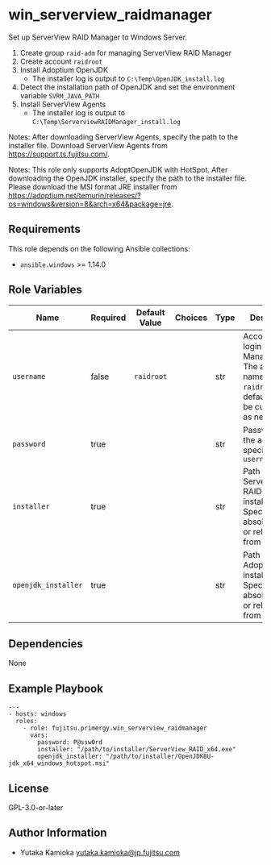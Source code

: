win_serverview_raidmanager
==========================

Set up ServerView RAID Manager to Windows Server.

1. Create group `raid-adm` for managing ServerView RAID Manager
2. Create account `raidroot`
3. Install Adoptium OpenJDK
   - The installer log is output to `C:\Temp\OpenJDK_install.log`
4. Detect the installation path of OpenJDK and set the environment variable `SVRM_JAVA_PATH`
5. Install ServerView Agents
   - The installer log is output to `C:\Temp\ServerviewRAIDManager_install.log`

Notes:
After downloading ServerView Agents, specify the path to the installer file.
Download ServerView Agents from <https://support.ts.fujitsu.com/>.

Notes:
This role only supports AdoptOpenJDK with HotSpot.
After downloading the OpenJDK installer, specify the path to the installer file.
Please download the MSI format JRE installer from <https://adoptium.net/temurin/releases/?os=windows&version=8&arch=x64&package=jre>.

Requirements
------------

This role depends on the following Ansible collections:

- `ansible.windows` >= 1.14.0

Role Variables
--------------

| Name | Required | Default Value | Choices | Type | Description |
|------|----------|---------------|---------|------|-------------|
| `username` | false | `raidroot` | | str | Account for login to "RAID Manager".<br/> The account name is `raidroot` by default, but can be customized as needed. |
| `password` | true | | | str | Password for the account specified in `username` |
| `installer` | true | | | str | Path to ServerView RAID Manager installer.<br/> Specify the absolute path or relative path from Playbook.|
| `openjdk_installer` | true | | | str | Path to AdoptOpenJDK installer.<br/> Specify the absolute path or relative path from Playbook.|

Dependencies
------------

None

Example Playbook
----------------

    ---
    - hosts: windows
      roles:
        - role: fujitsu.primergy.win_serverview_raidmanager
          vars:
            password: P@ssw0rd
            installer: "/path/to/installer/ServerView_RAID_x64.exe"
            openjdk_installer: "/path/to/installer/OpenJDK8U-jdk_x64_windows_hotspot.msi"

License
-------

GPL-3.0-or-later

Author Information
------------------

- Yutaka Kamioka <yutaka.kamioka@jp.fujitsu.com>

